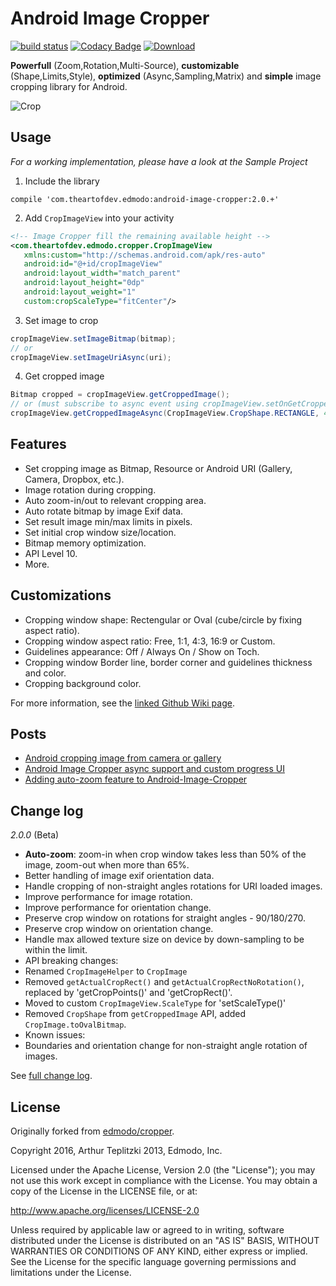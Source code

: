 Android Image Cropper
=======
[![build status](https://travis-ci.org/ArthurHub/Android-Image-Cropper.svg)](https://travis-ci.org/ArthurHub/Android-Image-Cropper) 
[![Codacy Badge](https://api.codacy.com/project/badge/grade/4d3781df0cce40959881a8d91365407a)](https://www.codacy.com/app/tep-arthur/Android-Image-Cropper)
[ ![Download](https://api.bintray.com/packages/arthurhub/maven/Android-Image-Cropper/images/download.svg) ](https://bintray.com/arthurhub/maven/Android-Image-Cropper/_latestVersion)


**Powerfull** (Zoom,Rotation,Multi-Source), **customizable** (Shape,Limits,Style), **optimized** (Async,Sampling,Matrix) and **simple** image cropping library for Android.

![Crop](https://github.com/ArthurHub/Android-Image-Cropper/blob/master/art/zoom%20sample.gif?raw=true)

## Usage
*For a working implementation, please have a look at the Sample Project*

1. Include the library

 ```
 compile 'com.theartofdev.edmodo:android-image-cropper:2.0.+'
 ```

2. Add `CropImageView` into your activity

 ```xml
 <!-- Image Cropper fill the remaining available height -->
 <com.theartofdev.edmodo.cropper.CropImageView
    xmlns:custom="http://schemas.android.com/apk/res-auto"
    android:id="@+id/cropImageView"
    android:layout_width="match_parent"
    android:layout_height="0dp"
    android:layout_weight="1"
    custom:cropScaleType="fitCenter"/>
 ```

3. Set image to crop

 ```java
 cropImageView.setImageBitmap(bitmap);
 // or
 cropImageView.setImageUriAsync(uri);
 ```

4. Get cropped image

 ```java
 Bitmap cropped = cropImageView.getCroppedImage();
 // or (must subscribe to async event using cropImageView.setOnGetCroppedImageCompleteListener(listener))
 cropImageView.getCroppedImageAsync(CropImageView.CropShape.RECTANGLE, 400, 400);
 ```

## Features
- Set cropping image as Bitmap, Resource or Android URI (Gallery, Camera, Dropbox, etc.).
- Image rotation during cropping.
- Auto zoom-in/out to relevant cropping area.
- Auto rotate bitmap by image Exif data.
- Set result image min/max limits in pixels.
- Set initial crop window size/location.
- Bitmap memory optimization.
- API Level 10.
- More.
 
## Customizations
- Cropping window shape: Rectengular or Oval (cube/circle by fixing aspect ratio).
- Cropping window aspect ratio: Free, 1:1, 4:3, 16:9 or Custom.
- Guidelines appearance: Off / Always On / Show on Toch.
- Cropping window Border line, border corner and guidelines thickness and color.
- Cropping background color.

For more information, see the [linked Github Wiki page](https://github.com/ArthurHub/Android-Image-Cropper/wiki). 

## Posts
 - [Android cropping image from camera or gallery](http://theartofdev.com/2015/02/15/android-cropping-image-from-camera-or-gallery/)
 - [Android Image Cropper async support and custom progress UI](http://theartofdev.com/2016/01/15/android-image-cropper-async-support-and-custom-progress-ui/)
 - [Adding auto-zoom feature to Android-Image-Cropper]()

## Change log
*2.0.0* (Beta)

- **Auto-zoom**: zoom-in when crop window takes less than 50% of the image, zoom-out when more than 65%.
- Better handling of image exif orientation data.
- Handle cropping of non-straight angles rotations for URI loaded images.
- Improve performance for image rotation.
- Improve performance for orientation change.
- Preserve crop window on rotations for straight angles - 90/180/270.
- Preserve crop window on orientation change.
- Handle max allowed texture size on device by down-sampling to be within the limit.
- API breaking changes:
 - Renamed `CropImageHelper` to `CropImage`
 - Removed `getActualCropRect()` and `getActualCropRectNoRotation()`, replaced by 'getCropPoints()' and 'getCropRect()'.
 - Moved to custom `CropImageView.ScaleType` for 'setScaleType()'
 - Removed `CropShape` from `getCroppedImage` API, added `CropImage.toOvalBitmap`.
- Known issues:
 - Boundaries and orientation change for non-straight angle rotation of images.
 
See [full change log](https://github.com/ArthurHub/Android-Image-Cropper/wiki/Change-Log).

## License
Originally forked from [edmodo/cropper](https://github.com/edmodo/cropper).

Copyright 2016, Arthur Teplitzki 2013, Edmodo, Inc.

Licensed under the Apache License, Version 2.0 (the "License"); you may not use this work except in compliance with the   License.
You may obtain a copy of the License in the LICENSE file, or at:

  http://www.apache.org/licenses/LICENSE-2.0

Unless required by applicable law or agreed to in writing, software distributed under the License is distributed on an "AS   IS" BASIS, WITHOUT WARRANTIES OR CONDITIONS OF ANY KIND, either express or implied. See the License for the specific language governing permissions and limitations under the License.
